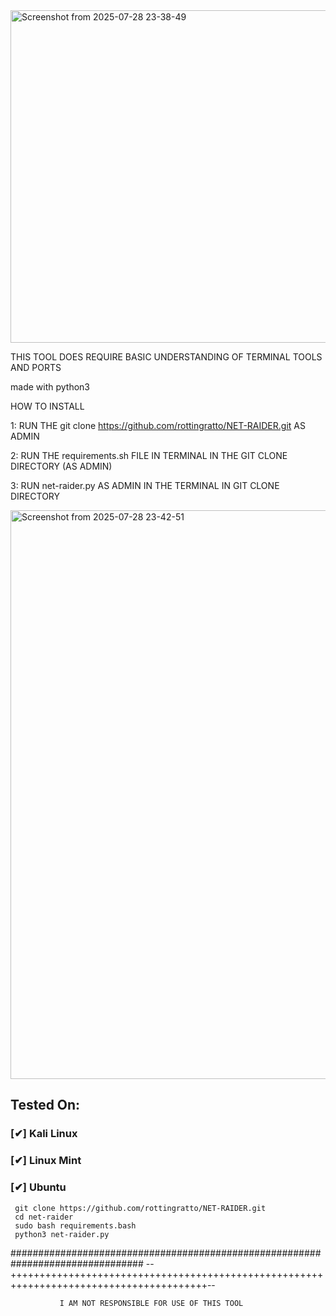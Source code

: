 
<img width="1500" height="532" alt="Screenshot from 2025-07-28 23-38-49" src="https://github.com/user-attachments/assets/3ab9ff7c-326f-490a-8960-6100d54142bf" />


THIS TOOL DOES REQUIRE BASIC UNDERSTANDING OF TERMINAL TOOLS AND PORTS


made with python3 



HOW TO INSTALL 

1: RUN THE git clone https://github.com/rottingratto/NET-RAIDER.git AS ADMIN

2: RUN THE requirements.sh FILE IN TERMINAL IN THE GIT CLONE DIRECTORY (AS ADMIN) 

3: RUN net-raider.py AS ADMIN IN THE TERMINAL IN GIT CLONE DIRECTORY







<img width="1426" height="910" alt="Screenshot from 2025-07-28 23-42-51" src="https://github.com/user-attachments/assets/b2180f07-ad18-4a4e-8329-5ec8abda3ded" />




## Tested On:

### [✔] Kali Linux 



### [✔] Linux Mint 



### [✔] Ubuntu 





```
 git clone https://github.com/rottingratto/NET-RAIDER.git
 cd net-raider
 sudo bash requirements.bash
 python3 net-raider.py

```
################################################################################
--++++++++++++++++++++++++++++++++++++++++++++++++++++++++++++++++++++++++++++++++++++++++--

               I AM NOT RESPONSIBLE FOR USE OF THIS TOOL
               
